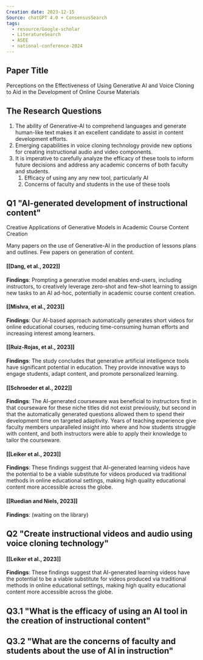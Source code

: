 ```yaml
---
Creation date: 2023-12-15
Source: chatGPT 4.0 + ConsensusSearch
tags:
  - resource/Google-scholar
  - LiteratureSearch
  - ASEE
  - national-conference-2024
---
```


## Paper Title
Perceptions on the Effectiveness of Using Generative AI and Voice Cloning to Aid in the Development of Online Course Materials

## The Research Questions
1. The ability of Generative-AI to comprehend languages and generate human-like text makes it an excellent candidate to assist in content development efforts.
2. Emerging capabilities in voice cloning technology provide new options for creating instructional audio and video components.
3. It is imperative to carefully analyze the efficacy of these tools to inform future decisions and address any academic concerns of both faculty and students.
	1. Efficacy of using any any new tool, particularly AI
	2. Concerns of faculty and students in the use of these tools

## Q1 "AI-generated development of instructional content"

Creative Applications of Generative Models in Academic Course Content Creation

Many papers on the use of Generative-AI in the production of lessons plans and outlines.  Few papers on generation of content.

#### [[Dang, et al., 2022]]
**Findings**: Prompting a generative model enables end-users, including instructors, to creatively leverage zero-shot and few-shot learning to assign new tasks to an AI ad-hoc, potentially in academic course content creation.

#### [[Mishra, et al., 2023]]
**Findings**: Our AI-based approach automatically generates short videos for online educational courses, reducing time-consuming human efforts and increasing interest among learners.

#### [[Ruiz-Rojas, et al., 2023]]
**Findings**: The study concludes that generative artificial intelligence tools have significant potential in education. They provide innovative ways to engage students, adapt content, and promote personalized learning.

#### [[Schroeder et al., 2022]]
**Findings**: The AI-generated courseware was beneficial to instructors first in that courseware for these niche titles did not exist previously, but second in that the automatically generated questions allowed them to spend their development time on targeted adaptivity. Years of teaching experience give faculty members unparalleled insight into where and how students struggle with content, and both instructors were able to apply their knowledge to tailor the courseware.

#### [[Leiker et al., 2023]]
**Findings**: These findings suggest that AI-generated learning videos have the potential to be a viable substitute for videos produced via traditional methods in online educational settings, making high quality educational content more accessible across the globe.

#### [[Ruedian and Niels, 2023]]
**Findings**:  (waiting on the library)


## Q2 "Create instructional videos and audio using voice cloning technology"

#### [[Leiker et al., 2023]]
**Findings**: These findings suggest that AI-generated learning videos have the potential to be a viable substitute for videos produced via traditional methods in online educational settings, making high quality educational content more accessible across the globe.

## Q3.1 "What is the efficacy of using an AI tool in the creation of instructional content"



## Q3.2 "What are the concerns of faculty and students about the use of AI in instruction"